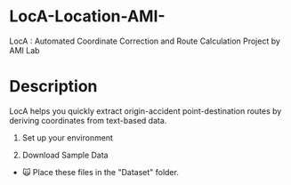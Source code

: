 # LocA-Location-AMI-
LocA : Automated Coordinate Correction and Route Calculation Project by AMI Lab


# Description
LocA helps you quickly extract origin-accident point-destination routes by deriving coordinates from text-based data.

1. Set up your environment

2. Download Sample Data
- :scream_cat: Place these files in the "Dataset" folder.
